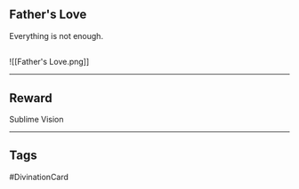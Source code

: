 ## Father's Love
Everything is not enough.
## 
![[Father's Love.png]]

---
## Reward
Sublime Vision

---
## Tags
#DivinationCard